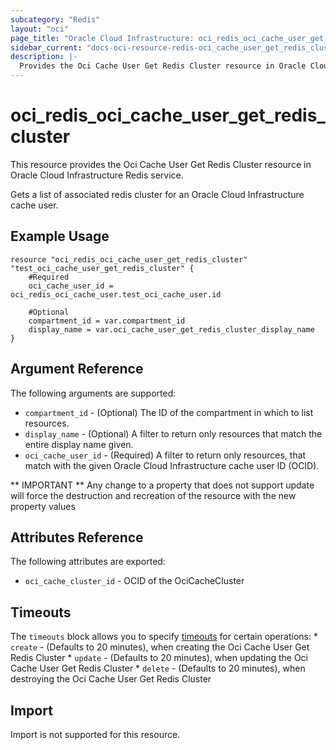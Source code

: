 ```yaml
---
subcategory: "Redis"
layout: "oci"
page_title: "Oracle Cloud Infrastructure: oci_redis_oci_cache_user_get_redis_cluster"
sidebar_current: "docs-oci-resource-redis-oci_cache_user_get_redis_cluster"
description: |-
  Provides the Oci Cache User Get Redis Cluster resource in Oracle Cloud Infrastructure Redis service
---
```


# oci_redis_oci_cache_user_get_redis_cluster
This resource provides the Oci Cache User Get Redis Cluster resource in Oracle Cloud Infrastructure Redis service.

Gets a list of associated redis cluster for an Oracle Cloud Infrastructure cache user.

## Example Usage

```hcl
resource "oci_redis_oci_cache_user_get_redis_cluster" "test_oci_cache_user_get_redis_cluster" {
	#Required
	oci_cache_user_id = oci_redis_oci_cache_user.test_oci_cache_user.id

	#Optional
	compartment_id = var.compartment_id
	display_name = var.oci_cache_user_get_redis_cluster_display_name
}
```

## Argument Reference

The following arguments are supported:

* `compartment_id` - (Optional) The ID of the compartment in which to list resources.
* `display_name` - (Optional) A filter to return only resources that match the entire display name given.
* `oci_cache_user_id` - (Required) A filter to return only resources, that match with the given Oracle Cloud Infrastructure cache user ID (OCID).


** IMPORTANT **
Any change to a property that does not support update will force the destruction and recreation of the resource with the new property values

## Attributes Reference

The following attributes are exported:

* `oci_cache_cluster_id` - OCID of the OciCacheCluster 

## Timeouts

The `timeouts` block allows you to specify [timeouts](https://registry.terraform.io/providers/oracle/oci/latest/docs/guides/changing_timeouts) for certain operations:
	* `create` - (Defaults to 20 minutes), when creating the Oci Cache User Get Redis Cluster
	* `update` - (Defaults to 20 minutes), when updating the Oci Cache User Get Redis Cluster
	* `delete` - (Defaults to 20 minutes), when destroying the Oci Cache User Get Redis Cluster


## Import

Import is not supported for this resource.

